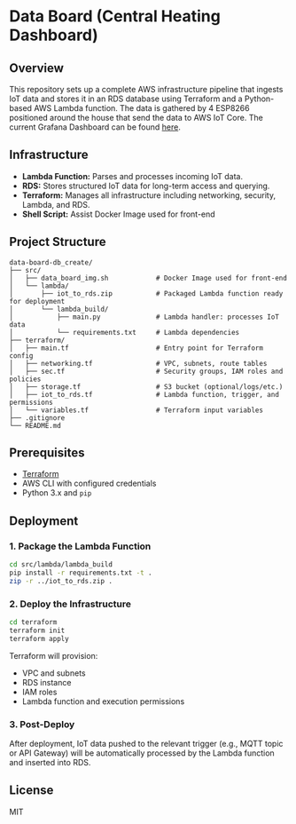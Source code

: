 # Data Board (Central Heating Dashboard)
## Overview

This repository sets up a complete AWS infrastructure pipeline that ingests IoT data and stores it in an RDS database using Terraform and a Python-based AWS Lambda function. The data is gathered by 4 ESP8266 positioned around the house that send the data to AWS IoT Core. The current Grafana Dashboard can be found [here](https://dash.pavest.click/public-dashboards/2cd730b9b200402bacd01a4fd4330019).

## Infrastructure

* **Lambda Function:** Parses and processes incoming IoT data.
* **RDS:** Stores structured IoT data for long-term access and querying.
* **Terraform:** Manages all infrastructure including networking, security, Lambda, and RDS.
* **Shell Script:** Assist Docker Image used for front-end

## Project Structure

```
data-board-db_create/
├── src/
│   ├── data_board_img.sh            # Docker Image used for front-end
│   └── lambda/
│       ├── iot_to_rds.zip           # Packaged Lambda function ready for deployment
│       └── lambda_build/
│           ├── main.py              # Lambda handler: processes IoT data
│           └── requirements.txt     # Lambda dependencies
├── terraform/
│   ├── main.tf                      # Entry point for Terraform config
│   ├── networking.tf                # VPC, subnets, route tables
│   ├── sec.tf                       # Security groups, IAM roles and policies
│   ├── storage.tf                   # S3 bucket (optional/logs/etc.)
│   ├── iot_to_rds.tf                # Lambda function, trigger, and permissions
│   └── variables.tf                 # Terraform input variables
├── .gitignore
└── README.md
```

## Prerequisites

* [Terraform](https://www.terraform.io/)
* AWS CLI with configured credentials
* Python 3.x and `pip`

## Deployment

### 1. Package the Lambda Function

```bash
cd src/lambda/lambda_build
pip install -r requirements.txt -t .
zip -r ../iot_to_rds.zip .
```

### 2. Deploy the Infrastructure

```bash
cd terraform
terraform init
terraform apply
```

Terraform will provision:

* VPC and subnets
* RDS instance
* IAM roles
* Lambda function and execution permissions

### 3. Post-Deploy

After deployment, IoT data pushed to the relevant trigger (e.g., MQTT topic or API Gateway) will be automatically processed by the Lambda function and inserted into RDS.

## License

MIT
